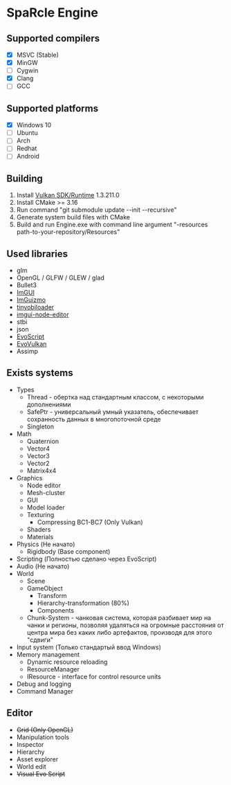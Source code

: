 # SpaRcle Engine

## Supported compilers
- [x] MSVC (Stable)
- [x] MinGW
- [ ] Cygwin
- [x] Clang
- [ ] GCC

## Supported platforms
- [x] Windows 10
- [ ] Ubuntu
- [ ] Arch
- [ ] Redhat
- [ ] Android

## Building
 1. Install [Vulkan SDK/Runtime](https://vulkan.lunarg.com/sdk/home) 1.3.211.0
 2. Install CMake >=  3.16
 3. Run command "git submodule update --init --recursive"
 4. Generate system build files with CMake
 5. Build and run Engine.exe with command line argument "-resources path-to-your-repository/Resources"

## Used libraries
  * glm
  * OpenGL / GLFW / GLEW / glad
  * Bullet3
  * [ImGUI](https://github.com/ocornut/imgui)
  * [ImGuizmo](https://github.com/CedricGuillemet/ImGuizmo)
  * [tinyobjloader](https://github.com/tinyobjloader/tinyobjloader)
  * [imgui-node-editor](https://github.com/thedmd/imgui-node-editor)
  * stbi
  * json
  * [EvoScript](https://github.com/Monika0000/EvoScript)
  * [EvoVulkan](https://github.com/Monika0000/EvoVulkan)
  * Assimp

## Exists systems
  * Types
      * Thread - обертка над стандартным классом, с некоторыми дополнениями
      * SafePtr - универсальный умный указатель, обеспечивает сохранность данных в многопоточной среде
      * Singleton
  * Math
      * Quaternion
      * Vector4
      * Vector3
      * Vector2
      * Matrix4x4
  * Graphics
      * Node editor
      * Mesh-cluster
      * GUI 
      * Model loader
      * Texturing
        * Compressing BC1-BC7 (Only Vulkan)
      * Shaders
      * Materials
  * Physics (Не начато)
      * Rigidbody (Base component)
  * Scripting (Полностью сделано через EvoScript)
  * Audio (Не начато)
  * World
      * Scene 
      * GameObject 
         * Transform
         * Hierarchy-transformation (80%)
         * Components
      * Chunk-System - чанковая система, которая разбивает мир на чанки и регионы, позволяя удаляться на огромные расстояния от центра мира без каких либо артефактов, производя для этого "сдвиги"
  * Input system (Только стандартый ввод Windows)
  * Memory management
      * Dynamic resource reloading
      * ResourceManager
      * IResource - interface for control resource units
  * Debug and logging
  * Command Manager
 
## Editor
  * ~~Grid (Only OpenGL)~~
  * Manipulation tools
  * Inspector 
  * Hierarchy
  * Asset explorer
  * World edit
  * ~~Visual Evo Script~~
